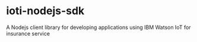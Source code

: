 # ioti-nodejs-sdk
A Nodejs client library for developing applications using IBM Watson IoT for insurance service
